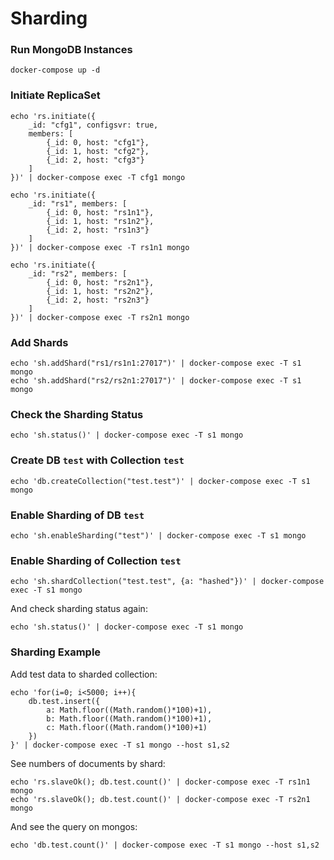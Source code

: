 # Sharding

### Run MongoDB Instances

```
docker-compose up -d
```

### Initiate ReplicaSet

```
echo 'rs.initiate({
    _id: "cfg1", configsvr: true,
    members: [
        {_id: 0, host: "cfg1"},
        {_id: 1, host: "cfg2"},
        {_id: 2, host: "cfg3"}
    ]
})' | docker-compose exec -T cfg1 mongo
```

```
echo 'rs.initiate({
    _id: "rs1", members: [
        {_id: 0, host: "rs1n1"},
        {_id: 1, host: "rs1n2"},
        {_id: 2, host: "rs1n3"}
    ]
})' | docker-compose exec -T rs1n1 mongo
```

```
echo 'rs.initiate({
    _id: "rs2", members: [
        {_id: 0, host: "rs2n1"},
        {_id: 1, host: "rs2n2"},
        {_id: 2, host: "rs2n3"}
    ]
})' | docker-compose exec -T rs2n1 mongo
```

### Add Shards

```
echo 'sh.addShard("rs1/rs1n1:27017")' | docker-compose exec -T s1 mongo
echo 'sh.addShard("rs2/rs2n1:27017")' | docker-compose exec -T s1 mongo
```

### Check the Sharding Status

```
echo 'sh.status()' | docker-compose exec -T s1 mongo
```

### Create DB `test` with Collection `test`

```
echo 'db.createCollection("test.test")' | docker-compose exec -T s1 mongo
```

### Enable Sharding of DB `test`

```
echo 'sh.enableSharding("test")' | docker-compose exec -T s1 mongo
```

### Enable Sharding of Collection `test`

```
echo 'sh.shardCollection("test.test", {a: "hashed"})' | docker-compose exec -T s1 mongo
```

And check sharding status again:

```
echo 'sh.status()' | docker-compose exec -T s1 mongo
```

### Sharding Example

Add test data to sharded collection:

```
echo 'for(i=0; i<5000; i++){
    db.test.insert({
        a: Math.floor((Math.random()*100)+1),
        b: Math.floor((Math.random()*100)+1),
        c: Math.floor((Math.random()*100)+1)
    })
}' | docker-compose exec -T s1 mongo --host s1,s2
```

See numbers of documents by shard:

```
echo 'rs.slaveOk(); db.test.count()' | docker-compose exec -T rs1n1 mongo
echo 'rs.slaveOk(); db.test.count()' | docker-compose exec -T rs2n1 mongo
```

And see the query on mongos:

```
echo 'db.test.count()' | docker-compose exec -T s1 mongo --host s1,s2
```